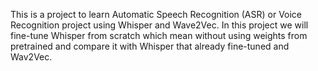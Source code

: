 This is a project to learn Automatic Speech Recognition (ASR) or Voice Recognition project using Whisper and Wave2Vec. In this project we will fine-tune Whisper from scratch which mean without using weights from pretrained and compare it with Whisper that already fine-tuned and Wav2Vec.
